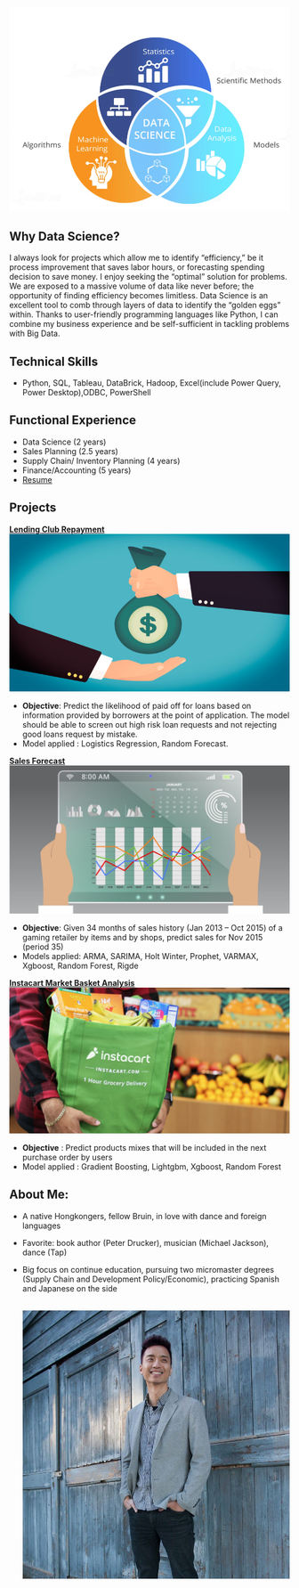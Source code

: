 <img src="./images/data_science.PNG" />
<br>

## Why Data Science?
I always look for projects which allow me to identify “efficiency,” be it process improvement that saves labor hours, or forecasting spending decision to save money. I enjoy seeking the “optimal” solution for problems.
<br>
We are exposed to a massive volume of data like never before; the opportunity of finding efficiency becomes limitless. Data Science is an excellent tool to comb through layers of data to identify the “golden eggs” within. Thanks to user-friendly programming languages like Python, I can combine my business experience and be self-sufficient in tackling problems with Big Data.
    
## Technical Skills
   - Python, SQL, Tableau, DataBrick, Hadoop, Excel(include Power Query, Power Desktop),ODBC, PowerShell

## Functional Experience
   - Data Science (2 years)
   - Sales Planning (2.5 years)
   - Supply Chain/ Inventory Planning (4 years)
   - Finance/Accounting (5 years)
   - [Resume](https://resume.creddle.io/resume/2p53mcka0ik)
   
## Projects
   [**Lending Club Repayment**<br><img src="./images/lending.png" />](https://github.com/sittingman/lending_repayment)
   - **Objective**: Predict the likelihood of paid off for loans based on information provided by borrowers at the point of application. The model should be able to screen out high risk loan requests and not rejecting good loans request by mistake. 
   - Model applied : Logistics Regression, Random Forecast.

   [**Sales Forecast**<br><img src="./images/sls_fcst.jpg" />](https://github.com/sittingman/sales_forecast)
   - **Objective**: Given 34 months of sales history (Jan 2013 – Oct 2015) of a gaming retailer by items and by shops, predict sales for Nov 2015 (period 35)
   - Models applied: ARMA, SARIMA, Holt Winter, Prophet, VARMAX, Xgboost, Random Forest, Rigde
       
   [**Instacart Market Basket Analysis**<br><img src="./images/shop_basket.png" />](https://github.com/sittingman/instacart_product_repurchase)
   - **Objective** : Predict products mixes that will be included in the next purchase order by users
   - Model applied : Gradient Boosting, Lightgbm, Xgboost, Random Forest

## About Me:
   - A native Hongkongers, fellow Bruin, in love with dance and foreign languages
   - Favorite: book author (Peter Drucker), musician (Michael Jackson), dance (Tap)
   - Big focus on continue education, pursuing two micromaster degrees (Supply Chain and Development Policy/Economic), practicing Spanish and Japanese on the side
    
    
        <br><img src="./images/myself.jpg" />

